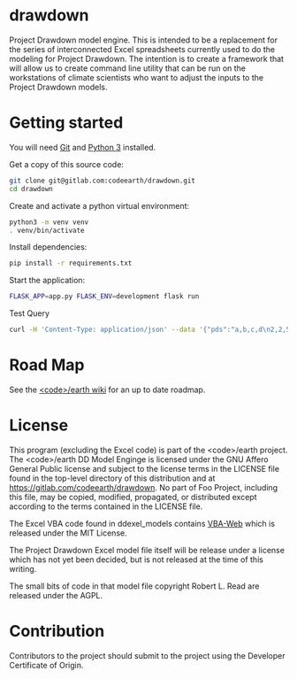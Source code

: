# drawdown

Project Drawdown model engine. This is intended to be a replacement for the series of interconnected Excel spreadsheets currently used to do the modeling for Project Drawdown. The intention is to create a framework that will allow us to create command line utility that can be run on the workstations of climate scientists who want to adjust the inputs to the Project Drawdown models. 

# Getting started

You will need [Git](https://git-scm.com/book/en/v2/Getting-Started-Installing-Git) and [Python 3](https://docs.python.org/3/using/index.html) installed.

Get a copy of this source code:

```sh
git clone git@gitlab.com:codeearth/drawdown.git
cd drawdown
```

Create and activate a python virtual environment:

```sh
python3 -m venv venv
. venv/bin/activate
```

Install dependencies:

```sh
pip install -r requirements.txt
```

Start the application:

```sh
FLASK_APP=app.py FLASK_ENV=development flask run
```

Test Query
```sh
curl -H 'Content-Type: application/json' --data '{"pds":"a,b,c,d\n2,2,5,4\n2,3,4,10","ref":"a,b,c,d\n1,2,3,4\n2,2,4,4"}' 'http://127.0.0.1:5000/unitadoption'
```

# Road Map

See the [&lt;code&gt;/earth wiki](http://codeearth.net/wiki/index.php/Main_Page) for an up to date roadmap. 
# License
This program (excluding the Excel code) is part of the &lt;code&gt;/earth project. The &lt;code&gt;/earth DD Model Enginge is licensed under the GNU Affero General Public license and subject to the license terms in the LICENSE file found in the top-level directory of this distribution and at https://gitlab.com/codeearth/drawdown. No part of Foo Project, including this file, may be copied, modified, propagated, or distributed except according to the terms contained in the LICENSE file.

The Excel VBA code found in ddexel_models contains [VBA-Web](http://vba-tools.github.io/VBA-Web/) which is released under the MIT License.

The Project Drawdown Excel model file itself will be release under a license which has not yet been decided, but is not released at the time of this writing.

The small bits of code in that model file copyright Robert L. Read are released under the AGPL.

# Contribution

Contributors to the project should submit to the project using the Developer Certificate of Origin.